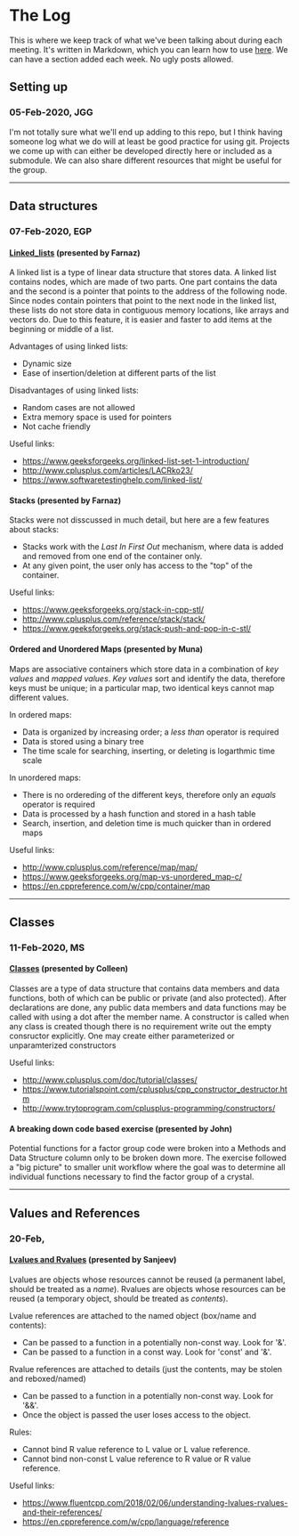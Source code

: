 # The Log

This is where we keep track of what we've been talking about during each meeting.
It's written in Markdown, which you can learn how to use [here](https://www.markdownguide.org/basic-syntax/).
We can have a section added each week.
No ugly posts allowed.

## Setting up
### 05-Feb-2020, JGG
I'm not totally sure what we'll end up adding to this repo, but I think having someone log what we do will at least be good practice for using git.
Projects we come up with can either be developed directly here or included as a submodule.
We can also share different resources that might be useful for the group.

----
## Data structures
### 07-Feb-2020, EGP

#### [Linked_lists](slides/Linked_C%2B%2B.pdf) \(presented by Farnaz\) 
A linked list is a type of linear data structure that stores data.
A linked list contains nodes, which are made of two parts.
One part contains the data and the second is a pointer that points to the address of the following node.
Since nodes contain pointers that point to the next node in the linked list, these lists do not store data in contiguous memory locations, like arrays and vectors do.
Due to this feature, it is easier and faster to add items at the beginning or middle of a list.

Advantages of using linked lists:
- Dynamic size
- Ease of insertion/deletion at different parts of the list

Disadvantages of using linked lists:
- Random cases are not allowed
- Extra memory space is used for pointers
- Not cache friendly

Useful links:
- <https://www.geeksforgeeks.org/linked-list-set-1-introduction/>
- <http://www.cplusplus.com/articles/LACRko23/>
- <https://www.softwaretestinghelp.com/linked-list/>

#### Stacks \(presented by Farnaz\)
Stacks were not disscussed in much detail, but here are a few features about stacks:
- Stacks work with the *Last In First Out* mechanism, where data is added and removed from one end of the container only.
- At any given point, the user only has access to the "top" of the container.

Useful links:
- <https://www.geeksforgeeks.org/stack-in-cpp-stl/>
- <http://www.cplusplus.com/reference/stack/stack/>
- <https://www.geeksforgeeks.org/stack-push-and-pop-in-c-stl/>

#### Ordered and Unordered Maps \(presented by Muna\)
Maps are associative containers which store data in a combination of *key values* and *mapped values*.
*Key values* sort and identify the data, therefore keys must be unique; in a particular map, two identical keys cannot map different values.

In ordered maps:
- Data is organized by increasing order; a *less than* operator is required
- Data is stored using a binary tree
- The time scale for searching, inserting, or deleting is logarthmic time scale

In unordered maps:
- There is no ordereding of the different keys, therefore only an *equals* operator is required
- Data is processed by a hash function and stored in a hash table
- Search, insertion, and deletion time is much quicker than in ordered maps

Useful links:
- <http://www.cplusplus.com/reference/map/map/>
- <https://www.geeksforgeeks.org/map-vs-unordered_map-c/>
- <https://en.cppreference.com/w/cpp/container/map> 

-------
## Classes
### 11-Feb-2020, MS

#### [Classes](slides/200212_casmmeeting_classes.pdf) \(presented by Colleen\) 
Classes are a type of data structure that contains data members and data functions, both of which can be public or private (and also protected).
After declarations are done, any public data members and data functions may be called with using a dot after the member name.
A constructor is called when any class is created though there is no requirement write out the empty consructor explicitly.
One may create either parameterized or unparamterized constructors


Useful links:
- <http://www.cplusplus.com/doc/tutorial/classes/>
- <https://www.tutorialspoint.com/cplusplus/cpp_constructor_destructor.htm>
- <http://www.trytoprogram.com/cplusplus-programming/constructors/>


#### A breaking down code based exercise (presented by John)
Potential functions for a factor group code were broken into a Methods and Data Structure column only to be broken down more.
The exercise followed a "big picture" to smaller unit workflow where the goal was to determine all individual functions necessary to find the factor group of a crystal.

-------
## Values and References
### 20-Feb, <NAME>

#### [Lvalues and Rvalues](slides/lvaluervalue.pdf) \(presented by Sanjeev\)
Lvalues are objects whose resources cannot be reused (a permanent label, should be treated as a *name*).
Rvalues are objects whose resources can be reused (a temporary object, should be treated as *contents*).

Lvalue references are attached to the named object (box/name and contents):
- Can be passed to a function in a potentially non-const way. Look for '&'. 
- Can be passed to a function in a const way. Look for 'const' and '&'.

Rvalue references are attached to details (just the contents, may be stolen and reboxed/named)
- Can be passed to a function in a potentially non-const way. Look for '&&'.
- Once the object is passed the user loses access to the object.

Rules:
- Cannot bind R value reference to L value or L value reference.
- Cannot bind non-const L value reference to R value or R value reference.

Useful links:
- <https://www.fluentcpp.com/2018/02/06/understanding-lvalues-rvalues-and-their-references/>
- <https://en.cppreference.com/w/cpp/language/reference>
